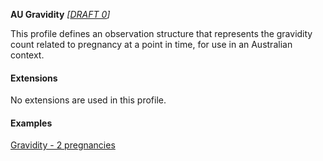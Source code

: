 **AU Gravidity** *[[DRAFT 0](guidance.html)]*

This profile defines an observation structure that represents the gravidity count related to pregnancy at a point in time, for use in an Australian context.


#### Extensions
No extensions are used in this profile.


#### Examples

[Gravidity - 2 pregnancies](Observation-gravidity-example0.html)
